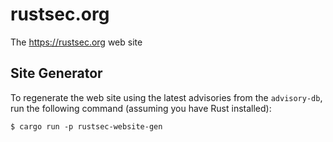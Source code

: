 # rustsec.org

The https://rustsec.org web site

## Site Generator

To regenerate the web site using the latest advisories from the `advisory-db`,
run the following command (assuming you have Rust installed):

```
$ cargo run -p rustsec-website-gen
```
